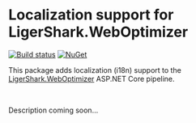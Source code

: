 # Localization support for LigerShark.WebOptimizer

[![Build status](https://ci.appveyor.com/api/projects/status/iillci3m44xsygfq?svg=true)](https://ci.appveyor.com/project/madskristensen/weboptimizer-i18n)
[![NuGet](https://img.shields.io/nuget/v/LigerShark.WebOptimizer.i18n.svg)](https://nuget.org/packages/LigerShark.WebOptimizer.i18n/)

This package adds localization (i18n) support to the [LigerShark.WebOptimizer](https://github.com/ligershark/WebOptimizer) ASP.NET Core pipeline.


<br>

Description coming soon...